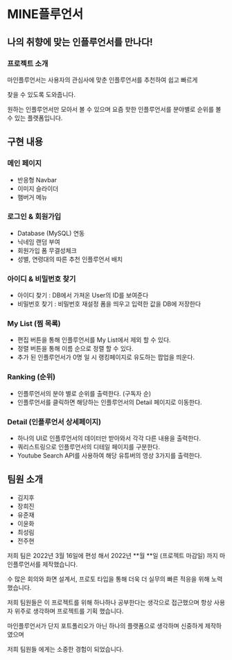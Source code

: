 # MINE플루언서

## 나의 취향에 맞는 인플루언서를 만나다!

### 프로젝트 소개

마인플루언서는 사용자의 관심사에 맞춘 인플루언서를 추천하여 쉽고 빠르게 

찾을 수 있도록 도와줍니다.

원하는 인플루언서만 모아서 볼 수 있으며
요즘 핫한 인플루언서를 분야별로 순위를 볼 수 있는 플랫폼입니다.

## 구현 내용

### 메인 페이지

- 반응형 Navbar
- 이미지 슬라이더
- 햄버거 메뉴

### 로그인 & 회원가입

- Database (MySQL) 연동
- 닉네임 랜덤 부여
- 회원가입 폼 무결성체크
- 성별, 연령대의 따른 추천 인플루언서 배치

### 아이디 & 비밀번호 찾기

- 아이디 찾기 : DB에서 가져온 User의 ID를 보여준다
- 비밀번호 찾기 : 비밀번호 재설정 폼을 띄우고 입력한 값을 DB에 저장한다

### My List (찜 목록)

- 편집 버튼을 통해 인플루언서를 My List에서 제외 할 수 있다.
- 정렬 버튼을 통해 이름 순으로 정렬 할 수 있다.
- 추가 된 인플루언서가 0명 일 시 랭킹페이지로 유도하는 팝업을 띄운다.

### Ranking (순위)

- 인플루언서의 분야 별로 순위를 출력한다. (구독자 순)
- 인플루언서를 클릭하면 해당하는 인플루언서의 Detail 페이지로 이동한다.

### Detail (인플루언서 상세페이지)

- 하나의 UI로 인플루언서의 데이터만 받아와서 각각 다른 내용을 출력한다.
- 쿼리스트링으로 인플루언서의 디테일 페이지를 구분한다.
- Youtube Search API를 사용하여 해당 유튜버의 영상 3가지를 출력한다.

## 팀원 소개

- 김지후
- 장희진
- 유준재
- 이윤화
- 최성림
- 전주현

저희 팀은 2022년 3월 16일에 편성 해서 2022년 **월 **일 (프로젝트 마감일) 까지 마인플루언서를 제작했습니다.

수 많은 회의와 화면 설계서, 프로토 타입을 통해 더욱 더 실무의 빠른 적응을 위해 노력했습니다.

저희 팀원들은 이 프로젝트를 위해 하나하나 공부한다는 생각으로 접근했으며 항상 사용자 위주로 생각하며 프로젝트를 기획 했습니다.

마인플루언서가 단지 포트폴리오가 아닌 하나의 플랫폼으로 생각하며 신중하게 제작하였으며

저희 팀원들 에게는 소중한 경험이 되었습니다.
